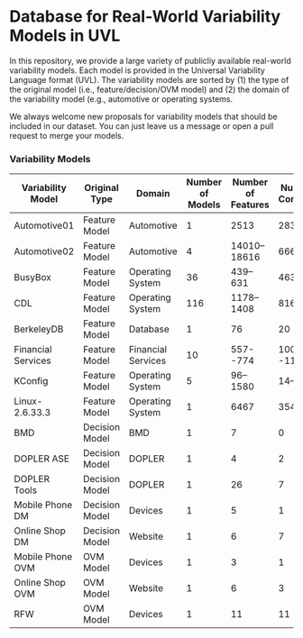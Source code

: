 # Database for Real-World Variability Models in UVL
In this repository, we provide a large variety of publicliy available real-world variability models. Each model is provided in the Universal Variability Language format (UVL). The variability models are sorted by (1) the type of the original model (i.e., feature/decision/OVM model) and (2) the domain of the variability model (e.g., automotive or operating systems.

We always welcome new proposals for variability models that should be included in our dataset. You can just leave us a message or open a pull request to merge your models.

### Variability Models
|Variability Model |Original Type |Domain            |Number of Models|Number of Features|Number of Constraints|
|------------------|--------------|------------------|--------------|----------------|-------------------|
|Automotive01      |Feature Model |Automotive        |1             |2513            |2833               |
|Automotive02      |Feature Model |Automotive        |4             |14010–18616     |666–1369           |
|BusyBox           |Feature Model |Operating System  |36            |439–631         |463–691            |
|CDL               |Feature Model |Operating System  |116           |1178–1408       |816–956            |
|BerkeleyDB        |Feature Model |Database          |1             |76              |20                 |
|Financial Services|Feature Model |Financial Services|10            |557--774        |1001--1148         |
|KConfig           |Feature Model |Operating System  |5             |96–1580         |14–3455            |
|Linux-2.6.33.3    |Feature Model |Operating System  |1             |6467            |3545               |
|BMD               |Decision Model|BMD               |1             |7               |0                  |
|DOPLER ASE        |Decision Model|DOPLER            |1             |4               |2                  |
|DOPLER Tools      |Decision Model|DOPLER            |1             |26              |7                  |
|Mobile Phone DM   |Decision Model|Devices           |1             |5               |1                  |
|Online Shop DM    |Decision Model|Website           |1             |6               |7                  |
|Mobile Phone OVM  |OVM Model     |Devices           |1             |3               |1                  |
|Online Shop OVM   |OVM Model     |Website           |1             |6               |3                  |
|RFW               |OVM Model     |Devices           |1             |11              |11                 |

